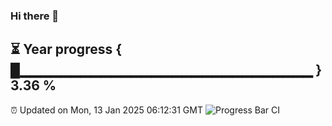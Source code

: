 ### Hi there 👋
⏳ Year progress { █▁▁▁▁▁▁▁▁▁▁▁▁▁▁▁▁▁▁▁▁▁▁▁▁▁▁▁▁▁ } 3.36 %
---
⏰ Updated on Mon, 13 Jan 2025 06:12:31 GMT
![Progress Bar CI](https://github.com/Moyi321/Moyi321/workflows/Progress%20Bar%20CI/badge.svg)
